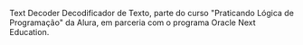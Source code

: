 Text Decoder
Decodificador de Texto, parte do curso "Praticando Lógica de Programação" da Alura, em parceria com o programa Oracle Next Education.
